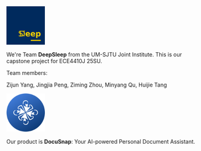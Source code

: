 <img src="./README.assets/image-20250715202530867.png" alt="image-20250715202530867" style="max-width:100px;" />

We're Team **DeepSleep** from the UM-SJTU Joint Institute. This is our capstone project for ECE4410J 25SU.

Team members:

Zijun Yang, Jingjia Peng, Ziming Zhou, Minyang Qu, Huijie Tang

<img src="./README.assets/image-20250715202901361.png" alt="image-20250715202901361" style="max-width: 100px;" />

Our product is **DocuSnap**: Your AI-powered Personal Document Assistant. 

